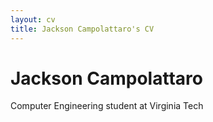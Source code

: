 ```yaml
---
layout: cv
title: Jackson Campolattaro's CV
---
```


# Jackson Campolattaro
Computer Engineering student at Virginia Tech


<!-- ### Footer

Last updated: May 2013 -->


